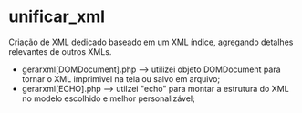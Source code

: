 # unificar_xml
Criação de XML dedicado baseado em um XML índice, agregando detalhes relevantes de outros XMLs.
- gerarxml[DOMDocument].php --> utilizei objeto DOMDocument para tornar o XML imprimivel na tela ou salvo em arquivo;
- gerarxml[ECHO].php --> utilzei "echo" para montar a estrutura do XML no modelo escolhido e melhor personalizável;
